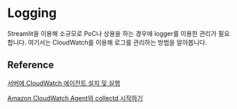 # Logging

Streamlit을 이용해 소규모로 PoC나 상용을 하는 경우에 logger를 이용한 관리가 필요합니다. 여기서는 CloudWatch를 이용해 로그를 관리하는 방법을 알아봅니다.

## Reference 

[서버에 CloudWatch 에이전트 설치 및 실행](https://docs.aws.amazon.com/ko_kr/AmazonCloudWatch/latest/monitoring/install-CloudWatch-Agent-commandline-fleet.html)

[Amazon CloudWatch Agent와 collectd 시작하기](https://aws.amazon.com/ko/blogs/tech/getting-started-with-cloudwatch-agent-and-collectd/)
